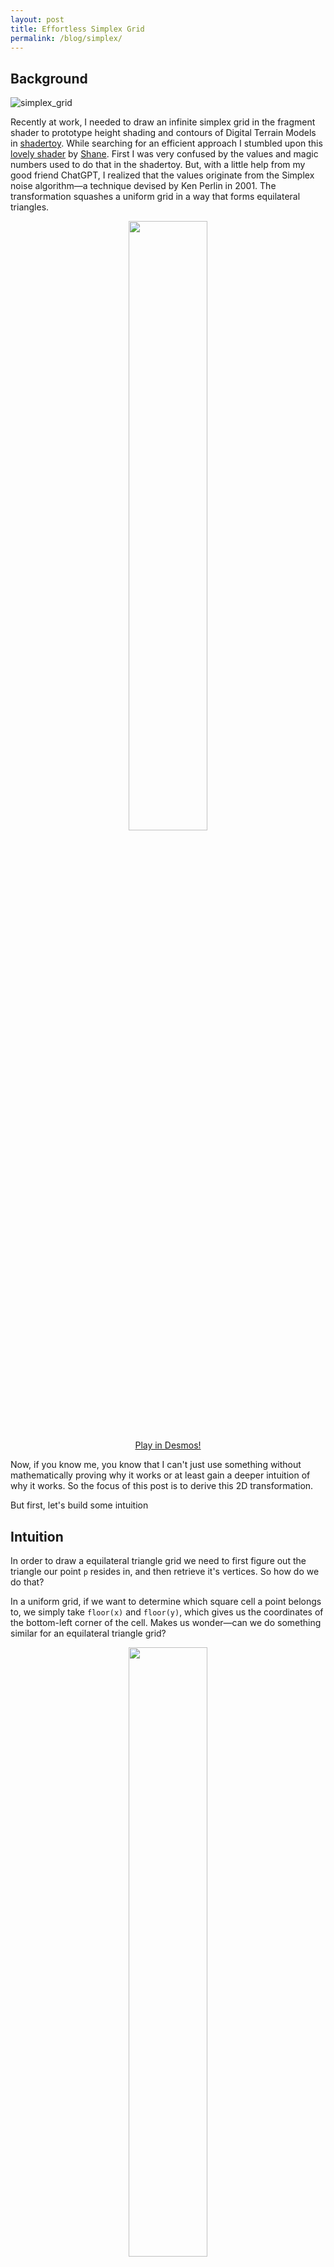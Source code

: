 ```yaml
---
layout: post
title: Effortless Simplex Grid  
permalink: /blog/simplex/
---
```


## Background

![simplex_grid](https://github.com/user-attachments/assets/1a236363-13d9-4cac-bef5-e7f4da192a46)

Recently at work, I needed to draw an infinite simplex grid in the fragment shader to prototype height shading and contours of Digital Terrain Models in [shadertoy](https://www.shadertoy.com/view/3cXXDl). While searching for an efficient approach I stumbled upon this [lovely shader](https://www.shadertoy.com/view/WtfGDX) by [Shane](https://www.shadertoy.com/user/Shane). First I was very confused by the values and magic numbers used to do that in the shadertoy. But, with a little help from my good friend ChatGPT, I realized that the values originate from the Simplex noise algorithm—a technique devised by Ken Perlin in 2001. The transformation squashes a uniform grid in a way that forms equilateral triangles.

<p align="center">
  <img src="https://github.com/user-attachments/assets/20d6ba72-33e4-470f-bc85-866884ba9918" style="width: 50%; height: auto;">
  <br>
  <a href="https://www.desmos.com/calculator/azj9ewvl5b">Play in Desmos!</a>
</p>

Now, if you know me, you know that I can't just use something without mathematically proving why it works or at least gain a deeper intuition of why it works. So the focus of this post is to derive this 2D transformation.

But first, let's build some intuition

## Intuition

In order to draw a equilateral triangle grid we need to first figure out the triangle our point `p` resides in, and then retrieve it's vertices. So how do we do that?

In a uniform grid, if we want to determine which square cell a point belongs to, we simply take `floor(x)` and `floor(y)`, which gives us the coordinates of the bottom-left corner of the cell. Makes us wonder—can we do something similar for an equilateral triangle grid?

<p align="center">
  <img src="https://github.com/user-attachments/assets/c2d19064-e4ae-4eaa-9643-0cc97488bd03" style="width: 50%; height: auto;">
  <br>
  <a href="https://www.desmos.com/calculator/7qj5todlyv">Play in Desmos!</a>
</p>

If only we could just `floor()` our point and instantly get the nearest triangle corner! Unfortunately, life isn’t that simple... or is it?

This is exactly where the simplex transformation comes in. We stretch and shear our space so that the equilateral triangles lie perfectly with the square grids. Now in this transform space we simple `floor()` our point in question to snap it to the closest grid corner—just like we would in a uniform grid.
We then transform that snapped corner back into our original space where it now represents the triangle corner.

<p align="center">
  <img src="https://raw.githubusercontent.com/Erfan-Ahmadi/erfan-ahmadi.github.io/master/images/Simplex/steps.gif" style="width: 50%; height: auto;">
  <br>
  <a href="https://www.desmos.com/calculator/23d2qbuvzm">Play in Desmos!</a>
</p>

So Effortless and Efficient!

## Derivation of this transformation

Now, let's derive this transformation based on assumptions on how it should behave:

### Observation 1: Linearity and Matrix Representation
The transformation preserves straight lines and maintains parallelism without translation, it must be a linear transformation.

It is a linear transformation in 2D, so it can be represented by a 2×2 matrix:

$$
\begin{bmatrix} a & b \\ c & d \end{bmatrix}
$$

### Observation 2: It is a symmetric transformation!

We're squashing perperndicular to the $x=y$ diagonal. This is a shear along diagonal where:
1. Points on the x=y line stay on the $x=y$ line.
2. Lines perpendicular to x=y, stay perperndicular to x=y line (and Points on the $x=-y$ line stay on the $x=-y$ line)

Based on the facts above we can deduce that the transformation is a symmetrical one!

$$
\begin{bmatrix} a & b \\ b & a \end{bmatrix}
$$

### Observation 3: Lines parallel to the x=y will not be affected by the transformation
We're squashing perperndicular to the x=y diagonal, any line parallel to it will remain on it's position.

<p align="center">
  <img src="https://github.com/user-attachments/assets/84b147b6-de68-4557-96e4-ea1aed9e07c5" style="width: 50%; height: auto;">
  <br>
  <a href="https://www.desmos.com/calculator/7qj5todlyv">Play in Desmos!</a>
</p>

 for example let's see how $y=x+1$ is affected:
 
$$
\begin{bmatrix} a & b \\ b & a \end{bmatrix} 
\begin{bmatrix} x \\ x+1 \end{bmatrix} =
\begin{bmatrix} ax + b(x+1) \\ bx + a(x+1) \end{bmatrix}
$$

the result still should be on the $y=x+1$ line, For this to hold true we must have $a=b+1$

The matrix transformation now has reduced to this:

$$
\begin{bmatrix} b+1 & b \\ b & b+1 \end{bmatrix}
$$

### Deriving the value

Based on the constraints and observations above we have discovered that the whole 2x2 linear transformation depends on a single value. [see how changing this value will affect the transformation](https://www.desmos.com/calculator/azj9ewvl5b).

Now, we need to find the value that will result in equilateral triangles. In other words, we need to find the value of $b$ for which the diagonal of the grid cell will have the same length as its sides.

To put it another way: find for what value of $b$, length of the transformed $(1, 0)$ will be equal to transformed $(1, 1)$


2. Transforming $ (1, 1) $

$$
\begin{bmatrix} b+1 & b \\ b & b+1 \end{bmatrix}
\begin{bmatrix} 1 \\ 1 \end{bmatrix}
=
\begin{bmatrix} 2b+1 \\ 2b+1 \end{bmatrix}
$$

2. Transforming $ (0, 1) $

$$
\begin{bmatrix} b+1 & b \\ b & b+1 \end{bmatrix}
\begin{bmatrix} 0 \\ 1 \end{bmatrix}
=
\begin{bmatrix} b \\ b+1 \end{bmatrix}
$$

We want these two to have the same length, we solve for $b$ in the equation below:

$$
\sqrt{(2b+1)^2 + (2b+1)^2} = \sqrt{b^2 + (b+1)^2}
$$

One of the two solutions to this is:

$$
\frac{\sqrt{3}-3}{6}
$$

The other solution mirrors the grid.

We have found the value used to transform a grid! 

Here is the final transformation used to get the uniform grid into simplex space:

$$
\begin{bmatrix}
\frac{\sqrt{3}-3}{6} + 1 & \frac{\sqrt{3}-3}{6} \\
\frac{\sqrt{3}-3}{6} & \frac{\sqrt{3}-3}{6} + 1
\end{bmatrix}
$$

### Final words

I hope you have found this blog post useful. I’ve tried, in my own way, to show how some problems can be solved in a simple way. If you’ve found any errors in my logic or math, please contact me.

## References
- [Shadertoy that motivated me to write this - by user Shane](https://www.shadertoy.com/view/WtfGDX)
- [My Own Shadertoy](https://www.shadertoy.com/view/3cXXDl)
- [Simplex Noise](https://en.wikipedia.o[rg/wiki/Simplex_noise)
- [Ken Perlin](https://en.wikipedia.org/wiki/Ken_Perlin)
- [Symmetric_matrix](https://en.wikipedia.org/wiki/Symmetric_matrix)
- [Linear Transformation](https://en.wikipedia.org/wiki/Linear_map)

